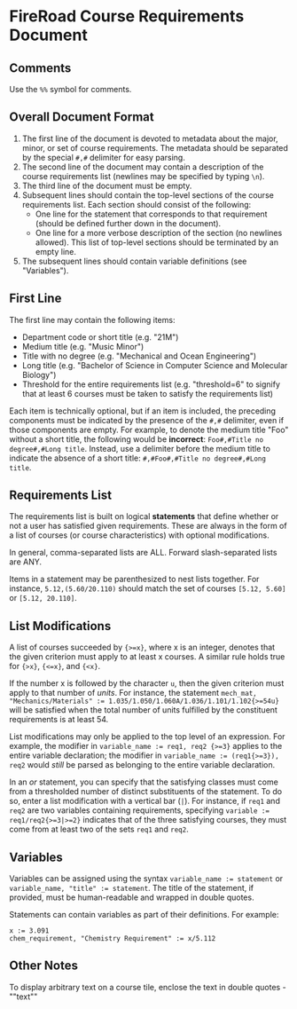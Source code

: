 #  FireRoad Course Requirements Document

## Comments
Use the `%%` symbol for comments.

## Overall Document Format
1. The first line of the document is devoted to metadata about the major, minor, or set of course requirements. The metadata should be separated by the special `#,#` delimiter for easy parsing.
2. The second line of the document may contain a description of the course requirements list (newlines may be specified by typing `\n`).
3. The third line of the document must be empty.
4. Subsequent lines should contain the top-level sections of the course requirements list. Each section should consist of the following:
    * One line for the statement that corresponds to that requirement (should be defined further down in the document).
    * One line for a more verbose description of the section (no newlines allowed).
This list of top-level sections should be terminated by an empty line.
5. The subsequent lines should contain variable definitions (see "Variables").

## First Line

The first line may contain the following items:
* Department code or short title (e.g. "21M")
* Medium title (e.g. "Music Minor")
* Title with no degree (e.g. "Mechanical and Ocean Engineering")
* Long title (e.g. "Bachelor of Science in Computer Science and Molecular Biology")
* Threshold for the entire requirements list (e.g. "threshold=6" to signify that at least 6 courses must be taken to satisfy the requirements list)

Each item is technically optional, but if an item is included, the preceding components must be indicated by the presence of the `#,#` delimiter, even if those components are empty. For example, to denote the medium title "Foo" without a short title, the following would be **incorrect**: `Foo#,#Title no degree#,#Long title`. Instead, use a delimiter before the medium title to indicate the absence of a short title: `#,#Foo#,#Title no degree#,#Long title`.

## Requirements List
The requirements list is built on logical **statements** that define whether or not a user has satisfied given requirements. These are always in the form of a list of courses (or course characteristics) with optional modifications.

In general, comma-separated lists are ALL. Forward slash-separated lists are ANY.

Items in a statement may be parenthesized to nest lists together. For instance, `5.12,(5.60/20.110)` should match the set of courses `[5.12, 5.60]` or `[5.12, 20.110]`.

## List Modifications
A list of courses succeeded by `{>=x}`, where x is an integer, denotes that the given criterion must apply to at least x courses. A similar rule holds true for `{>x}`, `{<=x}`, and `{<x}`.

If the number x is followed by the character `u`, then the given criterion must apply to that number of *units*. For instance, the statement `mech_mat, "Mechanics/Materials" := 1.035/1.050/1.060A/1.036/1.101/1.102{>=54u}` will be satisfied when the total number of units fulfilled by the constituent requirements is at least 54.

List modifications may only be applied to the top level of an expression. For example, the modifier in `variable_name := req1, req2 {>=3}` applies to the entire variable declaration; the modifier in `variable_name := (req1{>=3}), req2` would *still* be parsed as belonging to the entire variable declaration.

In an *or* statement, you can specify that the satisfying classes must come from a thresholded number of distinct substituents of the statement. To do so, enter a list modification with a vertical bar (`|`). For instance, if `req1` and `req2` are two variables containing requirements, specifying `variable := req1/req2{>=3|>=2}` indicates that of the three satisfying courses, they must come from at least two of the sets `req1` and `req2`.

## Variables
Variables can be assigned using the syntax `variable_name := statement` or `variable_name, "title" := statement`. The title of the statement, if provided, must be human-readable and wrapped in double quotes.

Statements can contain variables as part of their definitions. For example:
```
x := 3.091
chem_requirement, "Chemistry Requirement" := x/5.112
```

## Other Notes
To display arbitrary text on a course tile, enclose the text in double quotes - ""text""
